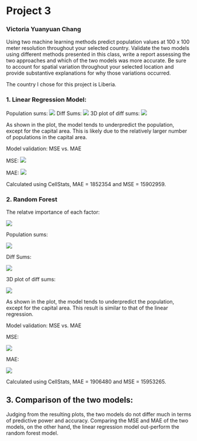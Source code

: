 # Project 3
### Victoria Yuanyuan Chang

Using two machine learning methods predict population values at 100 x 100 meter resolution throughout your selected country.
Validate the two models using different methods presented in this class, write a report assessing the two approaches and which of the two models was more accurate. Be sure to account for spatial variation throughout your selected location and provide substantive explanations for why those variations occurred.

The country I chose for this project is Liberia.

### 1. Linear Regression Model:

Population sums: 
![](lr_popsum.png)
Diff Sums:
![](lr_diffsum.png)
3D plot of diff sums:
![](lr_3d.png)

As shown in the plot, the model tends to underpredict the population, except for the capital area. This is likely due to the relatively larger number of populations in the capital area.

Model validation: MSE vs. MAE

MSE:
![](lr_mse.png)

MAE:
![](lr_mae.png)

Calculated using CellStats, MAE = 1852354 and MSE = 15902959.

### 2. Random Forest

The relatve importance of each factor:

![](rf_importance.png)

Population sums: 

![](rf_popsum.png)

Diff Sums:

![](rf_diffsum.png)

3D plot of diff sums:

![](rf_3d.png)

As shown in the plot, the model tends to underpredict the population, except for the capital area. This result is similar to that of the linear regression.

Model validation: MSE vs. MAE

MSE:

![](rf_mse.png)

MAE:

![](rf_mae.png)

Calculated using CellStats, MAE = 1906480 and MSE = 15953265.

## 3. Comparison of the two models:
Judging from the resulting plots, the two models do not differ much in terms of predictive power and accuracy. Comparing the MSE and MAE of the two models, on the other hand, the linear regression model out-perform the random forest model.
